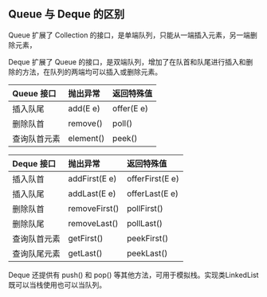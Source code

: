﻿
## **Queue 与 Deque 的区别**
Queue 扩展了 Collection 的接口，是单端队列，只能从一端插入元素，另一端删除元素，

Deque 扩展了 Queue 的接口，是双端队列，增加了在队首和队尾进行插入和删除的方法，在队列的两端均可以插入或删除元素。


|**Queue 接口**|**抛出异常**|**返回特殊值**|
| :- | :- | :- |
|插入队尾|add(E e)|offer(E e)|
|删除队首|remove()|poll()|
|查询队首元素|element()|peek()|


|**Deque 接口**|**抛出异常**|**返回特殊值**|
| :- | :- | :- |
|插入队首|addFirst(E e)|offerFirst(E e)|
|插入队尾|addLast(E e)|offerLast(E e)|
|删除队首|removeFirst()|pollFirst()|
|删除队尾|removeLast()|pollLast()|
|查询队首元素|getFirst()|peekFirst()|
|查询队尾元素|getLast()|peekLast()|

Deque 还提供有 push() 和 pop() 等其他方法，可用于模拟栈。实现类LinkedList既可以当栈使用也可以当队列。


